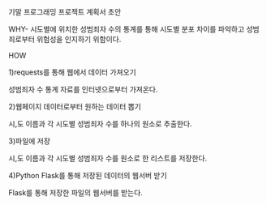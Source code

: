 기말 프로그래밍 프로젝트 계획서 초안

WHY- 시도별에 위치한 성범죄자 수의 통계를 통해 시도별 분포 차이를 파악하고 성범죄로부터 위험성을 인지하기 위함이다. 

HOW

1)requests를 통해 웹에서 데이터 가져오기

성범죄자 수 통계 자료를 인터넷으로부터 가져온다.

2)웹페이지 데이터로부터 원하는 데이터 뽑기

시,도 이름과 각 시도별 성범죄자 수를 하나의 원소로 추출한다.

3)파일에 저장

시,도 이름과 각 시도별 성범죄자 수를 원소로 한 리스트를 저장한다.

4)Python Flask를 통해 저장된 데이터의 웹서버 받기

Flask를 통해 저장한 파일의 웹서버를 받는다.
